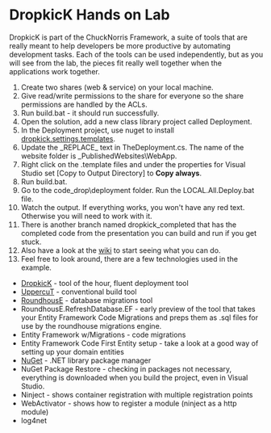 # DropkicK Hands on Lab
  
DropkicK is part of the ChuckNorris Framework, a suite of tools that are really meant to help developers be more productive by automating development tasks. Each of the tools can be used independently, but as you will see from the lab, the pieces fit really well together when the applications work together.  
  
1. Create two shares (web & service) on your local machine.  
1. Give read/write permissions to the share for everyone so the share permissions are handled by the ACLs.  
1. Run build.bat - it should run successfully.  
1. Open the solution, add a new class library project called Deployment.   
1. In the Deployment project, use nuget to install [dropkick.settings.templates](http://nuget.org/packages/dropkick.settings.templates).   
1. Update the \_REPLACE\_ text in TheDeployment.cs. The name of the website folder is _PublishedWebsites\WebApp.  
1. Right click on the .template files and under the properties for Visual Studio set  \[Copy to Output Directory\] to **Copy always**. 
1.  Run build.bat.  
1. Go to the code_drop\deployment folder. Run the LOCAL.All.Deploy.bat file.  
1. Watch the output. If everything works, you won't have any red text. Otherwise you will need to work with it.  
1. There is another branch named dropkick_completed that has the completed code from the presentation you can build and run if you get stuck.  
1. Also have a look at the [wiki](https://github.com/chucknorris/dropkick/wiki) to start seeing what you can do.
1. Feel free to look around, there are a few technologies used in the example.
  * [DropkicK](https://github.com/chucknorris/dropkick/wiki) - tool of the hour, fluent deployment tool  
  * [UppercuT](https://github.com/chucknorris/uppercut) - conventional build tool  
  * [RoundhousE](https://github.com/chucknorris/roundhouse/wiki) - database migrations tool  
  * RoundhousE.RefreshDatabase.EF - early preview of the tool that takes your Entity Framework Code Migrations and preps them as .sql files for use by the roundhouse migrations engine.  
  * Entity Framework w/Migrations - code migrations  
  * Entity Framework Code First Entity setup - take a look at a good way of setting up your domain entities  
  * [NuGet](http://nuget.org) - .NET library package manager  
  * NuGet Package Restore - checking in packages not necessary, everything is downloaded when you build the project, even in Visual Studio.  
  * Ninject - shows container registration with multiple registration points
  * WebActivator - shows how to register a module (ninject as a http module)
  * log4net 
